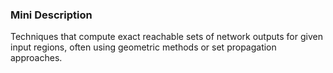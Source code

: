 ### Mini Description

Techniques that compute exact reachable sets of network outputs for given input regions, often using geometric methods or set propagation approaches.
